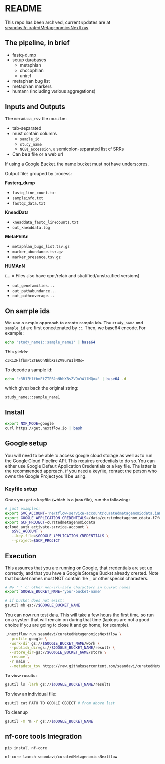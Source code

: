# README

This repo has been archived, current updates are at [seandavi/curatedMetagenomicsNextflow](https://github.com/seandavi/curatedMetagenomicsNextflow)

## The pipeline, in brief

- fastq-dump
- setup databases
  - metaphlan
  - chocophlan
  - uniref
- metaphlan bug list
- metaphlan markers
- humann (including various aggregations)

## Inputs and Outputs

The `metadata_tsv` file must be:

- tab-separated
- must contain columns
  - `sample_id`
  - `study_name`
  - `NCBI_accession`, a semicolon-separated list of SRRs
- Can be a file or a web url

If using a Google Bucket, the name bucket must not have underscores.

Output files grouped by process:

**Fasterq_dump**

- `fastq_line_count.txt`
- `sampleinfo.txt`
- `fastqc_data.txt`

**KneadData**

- `kneaddata_fastq_linecounts.txt`
- `out_kneaddata.log`

**MetaPhlAn**

- `metaphlan_bugs_list.tsv.gz`
- `marker_abundance.tsv.gz`
- `marker_presence.tsv.gz`

**HUMAnN**

(... = Files also have cpm/relab and stratified/unstratified versions)

- `out_genefamilies...`
- `out_pathabundance...`
- `out_pathcoverage...`

## On sample ids

We use a simple approach to create sample ids. The `study_name` and `sample_id` are
first concatenated by `::`. Then, we base64 encode. For example:

```sh
echo 'study_name1::sample_name1' | base64
```

This yields:

```
c3R1ZHlfbmFtZTE6OnNhbXBsZV9uYW1lMQo=
```

To decode a sample id:

```sh
echo 'c3R1ZHlfbmFtZTE6OnNhbXBsZV9uYW1lMQo=' | base64 -d
```

which gives back the original string:

```
study_name1::sample_name1
```




## Install

```sh
export NXF_MODE=google
curl https://get.nextflow.io | bash
```

## Google setup

You will need to be able to access google cloud storage as well as to 
run the Google Cloud Pipeline API. This requires credentials to do so.
You can either use Google Default Application Credentials or a key file.
The latter is the recommended approach. If you need a keyfile, contact
the person who owns the Google Project you'll be using. 

### Keyfile setup

Once you get a keyfile (which is a json file), run the following:

```sh
# just examples:
export SVC_ACCOUNT='nextflow-service-account@curatedmetagenomicdata.iam.gserviceaccount.com' #example name
export GOOGLE_APPLICATION_CREDENTIALS=/data/curatedmetagenomicdata-f7fc1489b036.json
export GCP_PROJECT=curatedmetagenomicdata
gcloud auth activate-service-account \
   $SVC_ACCOUNT \
   --key-file=$GOOGLE_APPLICATION_CREDENTIALS \
   --project=$GCP_PROJECT
```

## Execution

This assumes that you are running on Google, that credentials are set up correctly,
and that you have a Google Storage Bucket already created. Note that bucket names
must NOT contain the `_` or other special characters. 

```sh
# No '_' or other non-url-safe characters in bucket names
export GOOGLE_BUCKET_NAME='your-bucket-name'

# if bucket does not exist:
gsutil mb gs://$GOOGLE_BUCKET_NAME
```

You can now run test data. This will take a few hours the first time, so run on a system that will remain on 
during that time (laptops are not a good choice if you are going to close it and go home, for example). 

```sh
./nextflow run seandavi/curatedMetagenomicsNextflow \
  -profile google \
  -work-dir gs://$GOOGLE_BUCKET_NAME/work \
  --publish_dir=gs://$GOOGLE_BUCKET_NAME/results \
  --store_dir=gs://$GOOGLE_BUCKET_NAME/store \
  -resume \
  -r main \
  --metadata_tsv https://raw.githubusercontent.com/seandavi/curatedMetagenomicsNextflow/main/samplesheet.test.tsv
```

To view results:

```sh
gsutil ls -larh gs://$GOOGLE_BUCKET_NAME/results
```

To view an individual file:

```sh
gsutil cat PATH_TO_GOOGLE_OBJECT # from above list
```

To cleanup:

```sh
gsutil -m rm -r gs://$GOOGLE_BUCKET_NAME
```


## nf-core tools integration

```sh
pip install nf-core
```

```sh
nf-core launch seandavi/curatedMetagenomicsNextflow
```
